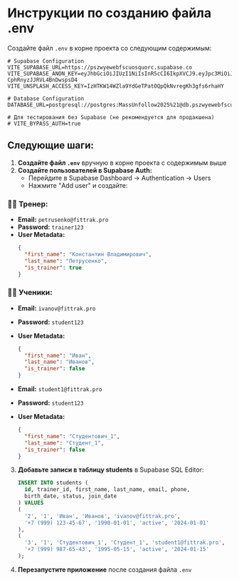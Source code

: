 # Инструкции по созданию файла .env

Создайте файл `.env` в корне проекта со следующим содержимым:

```env
# Supabase Configuration
VITE_SUPABASE_URL=https://pszwyewebfscuosquorc.supabase.co
VITE_SUPABASE_ANON_KEY=eyJhbGciOiJIUzI1NiIsInR5cCI6IkpXVCJ9.eyJpc3MiOiJzdXBhYmFzZSIsInJlZiI6InBzend5ZXdlYmZzY3Vvc3F1b3JjIiwicm9sZSI6ImFub24iLCJpYXQiOjE3NTkzMzc3NDgsImV4cCI6MjA3NDkxMzc0OH0.yFqbFPm8Ujiq6tcsXJy3-CphRnyzJJRVL4BnDwspsD4
VITE_UNSPLASH_ACCESS_KEY=IzHTKW14WZla9YdGeTPatOQpQkNvregKh3gfs6rhaHY

# Database Configuration
DATABASE_URL=postgresql://postgres:MassUnfollow2025%21@db.pszwyewebfscuosquorc.supabase.co:5432/postgres

# Для тестирования без Supabase (не рекомендуется для продакшена)
# VITE_BYPASS_AUTH=true
```

## Следующие шаги:

1. **Создайте файл `.env`** вручную в корне проекта с содержимым выше
2. **Создайте пользователей в Supabase Auth:**
   - Перейдите в Supabase Dashboard → Authentication → Users
   - Нажмите "Add user" и создайте:

### 👨‍🏫 Тренер:
- **Email:** `petrusenko@fittrak.pro`
- **Password:** `trainer123`
- **User Metadata:**
  ```json
  {
    "first_name": "Константин Владимирович",
    "last_name": "Петрусенко",
    "is_trainer": true
  }
  ```

### 👨‍🎓 Ученики:
- **Email:** `ivanov@fittrak.pro`
- **Password:** `student123`
- **User Metadata:**
  ```json
  {
    "first_name": "Иван",
    "last_name": "Иванов",
    "is_trainer": false
  }
  ```

- **Email:** `student1@fittrak.pro`
- **Password:** `student123`
- **User Metadata:**
  ```json
  {
    "first_name": "Студентович_1",
    "last_name": "Студент_1",
    "is_trainer": false
  }
  ```

3. **Добавьте записи в таблицу students** в Supabase SQL Editor:
   ```sql
   INSERT INTO students (
     id, trainer_id, first_name, last_name, email, phone, 
     birth_date, status, join_date
   ) VALUES 
   (
     '2', '1', 'Иван', 'Иванов', 'ivanov@fittrak.pro', 
     '+7 (999) 123-45-67', '1990-01-01', 'active', '2024-01-01'
   ),
   (
     '3', '1', 'Студентович_1', 'Студент_1', 'student1@fittrak.pro', 
     '+7 (999) 987-65-43', '1995-05-15', 'active', '2024-01-15'
   );
   ```

4. **Перезапустите приложение** после создания файла `.env`
